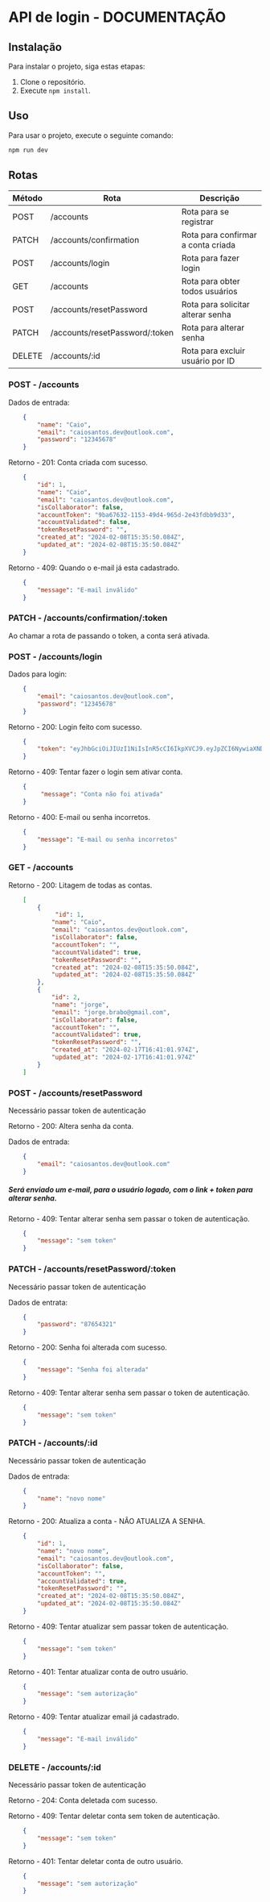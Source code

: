 # API de login - DOCUMENTAÇÃO

## Instalação

Para instalar o projeto, siga estas etapas:

1. Clone o repositório.
2. Execute `npm install`.

## Uso

Para usar o projeto, execute o seguinte comando:

```bash
npm run dev
```

## Rotas

| Método | Rota                             | Descrição                            |
| ------ | ------------------------         | ------------------------------------ |
| POST   | /accounts                        | Rota para se registrar               |
| PATCH  | /accounts/confirmation           | Rota para confirmar a conta criada   |
| POST   | /accounts/login                  | Rota para fazer login                |
| GET    | /accounts                        | Rota para obter todos usuários       |
| POST   | /accounts/resetPassword          | Rota para solicitar alterar senha    |
| PATCH  | /accounts/resetPassword/:token   | Rota para alterar senha              |
| DELETE | /accounts/:id                    | Rota para excluir usuário por ID     |

### POST - /accounts

Dados de entrada:

```json
    {
        "name": "Caio",
        "email": "caiosantos.dev@outlook.com",
        "password": "12345678"
    }
```

Retorno - 201:
Conta criada com sucesso.

```json
    {
        "id": 1,
        "name": "Caio",
        "email": "caiosantos.dev@outlook.com",
        "isCollaborator": false,
        "accountToken": "9ba67632-1153-49d4-965d-2e43fdbb9d33",
        "accountValidated": false,
        "tokenResetPassword": "",
        "created_at": "2024-02-08T15:35:50.084Z",
        "updated_at": "2024-02-08T15:35:50.084Z"
    }
```

Retorno - 409:
Quando o e-mail já esta cadastrado.

```json
    {
        "message": "E-mail inválido"
    }
```

### PATCH - /accounts/confirmation/:token

<span>Ao chamar a rota de passando o token, a conta será ativada. </span>

### POST - /accounts/login

Dados para login:

```json
    {
        "email": "caiosantos.dev@outlook.com",
        "password": "12345678"
    }
```

Retorno - 200:
Login feito com sucesso.

```json
    {
        "token": "eyJhbGciOiJIUzI1NiIsInR5cCI6IkpXVCJ9.eyJpZCI6NywiaXNDb2xsYWJvcmF0b3IiOmZhbHNlLCJpYXQiOjE3MDc0MDk0NjIsImV4cCI6MTcwNzQyNzQ2Mn0.jxYvQTFmA9QliVFoVzPfsCmuCvoBs2ZsdUO9RhD0bfc"
    }
```

Retorno - 409:
Tentar fazer o login sem ativar conta.

```json
    {
         "message": "Conta não foi ativada"
    }
```

Retorno - 400:
E-mail ou senha incorretos.

```json
    {
        "message": "E-mail ou senha incorretos"
    }
```

### GET - /accounts

Retorno - 200:
Litagem de todas as contas.

```json
    [
        {
             "id": 1,
            "name": "Caio",
            "email": "caiosantos.dev@outlook.com",
            "isCollaborator": false,
            "accountToken": "",
            "accountValidated": true,
            "tokenResetPassword": "",
            "created_at": "2024-02-08T15:35:50.084Z",
            "updated_at": "2024-02-08T15:35:50.084Z"
        },
        {
            "id": 2,
            "name": "jorge",
            "email": "jorge.brabo@gmail.com",
            "isCollaborator": false,
            "accountToken": "",
            "accountValidated": true,
            "tokenResetPassword": "",
            "created_at": "2024-02-17T16:41:01.974Z",
            "updated_at": "2024-02-17T16:41:01.974Z"
        }
    ]
```

### POST - /accounts/resetPassword

<span>Necessário passar token de autenticação</span>

Retorno - 200:
Altera senha da conta.

Dados de entrada:

```json
    {
        "email": "caiosantos.dev@outlook.com"
    }
```

<h5> Será enviado um e-mail, para o usuário logado, com o link + token para alterar senha. </h5>

Retorno - 409:
Tentar alterar senha sem passar o token de autenticação.

```json
    {
        "message": "sem token"
    }
```

### PATCH - /accounts/resetPassword/:token

<span>Necessário passar token de autenticação</span>

Dados de entrata:

```json
    {
        "password": "87654321"
    }
```

Retorno - 200:
Senha foi alterada com sucesso.
```json
    {
        "message": "Senha foi alterada"
    }
```

Retorno - 409:
Tentar alterar senha sem passar o token de autenticação.

```json
    {
        "message": "sem token"
    }
```

### PATCH - /accounts/:id

<span>Necessário passar token de autenticação</span>

Dados de entrada:

```json
    {
        "name": "novo nome"
    }
```

Retorno - 200:
Atualiza a conta - NÂO ATUALIZA A SENHA.

```json
    {
        "id": 1,
        "name": "novo nome",
        "email": "caiosantos.dev@outlook.com",
        "isCollaborator": false,
        "accountToken": "",
        "accountValidated": true,
        "tokenResetPassword": "",
        "created_at": "2024-02-08T15:35:50.084Z",
        "updated_at": "2024-02-08T15:35:50.084Z"
    }
```

Retorno - 409:
Tentar atualizar sem passar token de autenticação.

```json
    {
        "message": "sem token"
    }
```

Retorno - 401:
Tentar atualizar conta de outro usuário.

```json
    {
        "message": "sem autorização"
    }
```

Retorno - 409:
Tentar atualizar email já cadastrado.

```json
    {
        "message": "E-mail inválido"
    }
```

### DELETE - /accounts/:id

<span>Necessário passar token de autenticação</span>

Retorno - 204:
Conta deletada com sucesso.

Retorno - 409:
Tentar deletar conta sem token de autenticação.

```json
    {
        "message": "sem token"
    }
```

Retorno - 401:
Tentar deletar conta de outro usuário.

```json
    {
        "message": "sem autorização"
    }
```
